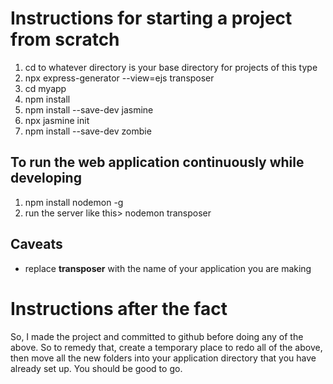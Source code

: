 # Instructions for starting a project from scratch

1. cd to whatever directory is your base directory for projects of this type
2. npx express-generator --view=ejs transposer
3. cd myapp
4. npm install
5. npm install --save-dev jasmine
6. npx jasmine init
7. npm install --save-dev zombie

## To run the web application continuously while developing
1. npm install nodemon -g
2. run the server like this> nodemon transposer

## Caveats
* replace **transposer** with the name of your application you are making

# Instructions after the fact

So, I made the project and committed to github before doing any of the above. So to remedy that, create a temporary place to redo all of the above, then move all the new folders into your application directory that you have already set up. You should be good to go.
